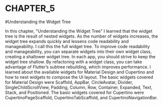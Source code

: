 # CHAPTER_5
#Understanding the Widget Tree

In this chapter, "Understanding the Widget Tree" I learned that the widget tree is the result of nested widgets. As the number of widgets increases, the widget tree expands quickly and lessens code readability and manageability. I call this the full widget tree. To improve code readability and manageability, you can separate widgets into their own widget class, creating a shallower widget tree. In each app, you should strive to keep the widget tree shallow. By refactoring with a widget class, you can take advantage of Flutter’s subtree rebuilding, which improves performance.
I learned about the available widgets for Material Design and Cupertino and how to nest widgets to compose the UI layout. The basic widgets covered for Material Design were Scaffold, AppBar, CircleAvatar, Divider, SingleChildScrollView, Padding, Column, Row, Container, Expanded, Text, Stack, and Positioned. The basic widgets covered for Cupertino were CupertinoPageScaffold, CupertinoTabScaffold, and CupertinoNavigationBar.
